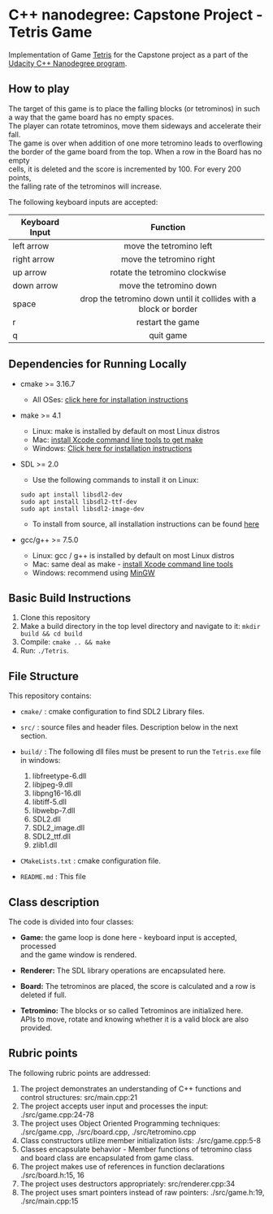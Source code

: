 # C++ nanodegree: Capstone Project - Tetris Game 
Implementation of Game [Tetris](https://en.wikipedia.org/wiki/Tetris) for the Capstone project as a part of the  
[Udacity C++ Nanodegree program](https://www.udacity.com/course/c-plus-plus-nanodegree--nd213).

## How to play
The target of this game is to place the falling blocks (or tetrominos) in such  
a way that the game board has no empty spaces.  
The player can rotate tetrominos, move them sideways and accelerate their fall.  
The game is over when addition of one more tetromino leads to overflowing  
the border of the game board from the top. When a row in the Board has no empty  
cells, it is deleted and the score is incremented by 100. For every 200 points,  
the falling rate of the tetrominos will increase. 

The following keyboard inputs are accepted:

| Keyboard Input  | Function |
| -------------   |:-------------:|
| left arrow      | move the tetromino left    |
| right arrow     | move the tetromino right     |
| up arrow        | rotate the tetromino clockwise    |
| down arrow      | move the tetromino down     |
| space           | drop the tetromino down until it collides with a block or border |
| r               | restart the game |
| q               | quit game |

## Dependencies for Running Locally
- cmake >= 3.16.7
  - All OSes: [click here for installation instructions](https://cmake.org/install/)
- make >= 4.1
  - Linux: make is installed by default on most Linux distros
  - Mac: [install Xcode command line tools to get make](https://developer.apple.com/xcode/features/)
  - Windows: [Click here for installation instructions](http://gnuwin32.sourceforge.net/packages/make.htm)
- SDL >= 2.0
  - Use the following commands to install it on Linux:  
  ```
  sudo apt install libsdl2-dev
  sudo apt install libsdl2-ttf-dev
  sudo apt install libsdl2-image-dev
  ```
  - To install from source, all installation instructions can be found [here](https://wiki.libsdl.org/Installation)
   
- gcc/g++ >= 7.5.0
  - Linux: gcc / g++ is installed by default on most Linux distros
  - Mac: same deal as make - [install Xcode command line tools](https://developer.apple.com/xcode/features/)
  - Windows: recommend using [MinGW](http://www.mingw.org/)

## Basic Build Instructions

1. Clone this repository
2. Make a build directory in the top level directory and navigate to it: 
    `mkdir build && cd build`
3. Compile: `cmake .. && make`
4. Run: `./Tetris`.

## File Structure

This repository contains:
- `cmake/` : cmake configuration to find SDL2 Library files.

- `src/` : source files and header files. Description below in the next section.

- `build/` : The following dll files must be present to run the `Tetris.exe` file in windows:
    1. libfreetype-6.dll
    1. libjpeg-9.dll
    1. libpng16-16.dll
    1. libtiff-5.dll
    1. libwebp-7.dll
    1. SDL2.dll
    1. SDL2_image.dll
    1. SDL2_ttf.dll
    1. zlib1.dll

- `CMakeLists.txt` : cmake configuration file.

- `README.md` : This file

## Class description
The code is divided into four classes:

- **Game:** the game loop is done here - keyboard input is accepted, processed  
and the game window is rendered.

- **Renderer:** The SDL library operations are encapsulated here.

- **Board:** The tetrominos are placed, the score is calculated and a row is deleted if full.

- **Tetromino:** The blocks or so called Tetrominos are initialized here.  
APIs to move, rotate and knowing whether it is a valid block are also provided.

## Rubric points
The following rubric points are addressed:
1. The project demonstrates an understanding of C++ functions and control structures: src/main.cpp:21
1. The project accepts user input and processes the input: ./src/game.cpp:24-78
1. The project uses Object Oriented Programming techniques: ./src/game.cpp, ./src/board.cpp, ./src/tetromino.cpp
1. Class constructors utilize member initialization lists:  ./src/game.cpp:5-8
1. Classes encapsulate behavior  - Member functions of tetromino class and board class are encapsulated from game class.
1. The project makes use of references in function declarations  ./src/board.h:15, 16
1. The project uses destructors appropriately: src/renderer.cpp:34
1. The project uses smart pointers instead of raw pointers: ./src/game.h:19, ./src/main.cpp:15
